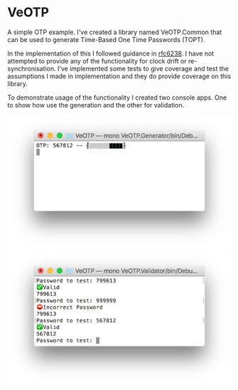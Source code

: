 # VeOTP

A simple OTP example. I've created a library named VeOTP.Common that can be used to generate Time-Based One Time Passwords (TOPT).

In the implementation of this I followed guidance in [rfc6238](https://tools.ietf.org/html/rfc6238). 
I have not attempted to provide any of the functionality for clock drift or re-synchronisation.
I've implemented some tests to give coverage and test the assumptions I made in implementation and they do provide coverage on this library. 

To demonstrate usage of the functionality I created two console apps. One to show how use the generation and the other for validation.

![generation](img/gen.png)
![validation](img/verify.png)
